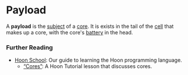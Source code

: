 # Payload

A **payload** is the [subject](subject.md) of a [core](core.md). It is exists in the tail of the [cell](cell.md) that makes up a core, with the core's [battery](battery.md) in the head.

### Further Reading

- [Hoon School](../courses/hoon-school): Our guide to learning the Hoon programming language.
  - [“Cores”](../courses/hoon-school/F-cores.md#cores): A Hoon Tutorial lesson that discusses cores.
